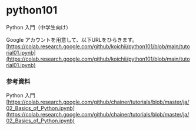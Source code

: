 # python101
Python 入門（中学生向け）

Google アカウントを用意して、以下URLをひらきます。
[https://colab.research.google.com/github/koichii/python101/blob/main/tutorial01.ipynb](https://colab.research.google.com/github/koichii/python101/blob/main/tutorial01.ipynb)


### 参考資料

Python 入門
[https://colab.research.google.com/github/chainer/tutorials/blob/master/ja/02_Basics_of_Python.ipynb](https://colab.research.google.com/github/chainer/tutorials/blob/master/ja/02_Basics_of_Python.ipynb)
